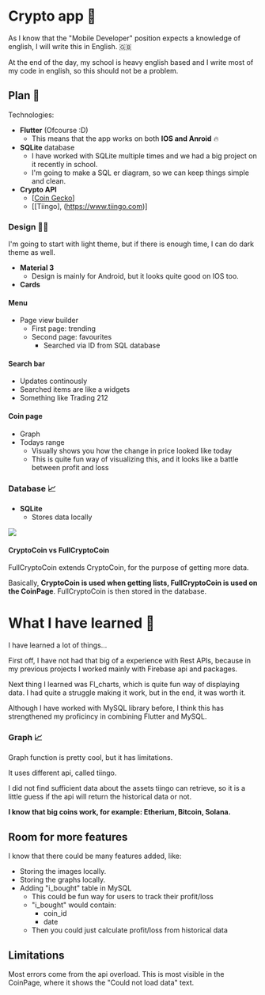 # Crypto app 📱
As I know that the "Mobile Developer" position expects a knowledge of english, I will write this in English. 🇬🇧

At the end of the day, my school is heavy english based and I write most of my code in english, so this should not be a problem. 

## Plan 🧭
Technologies: 
- **Flutter** (Ofcourse :D)
    - This means that the app works on both **IOS and Anroid** 🔥
- **SQLite** database 
    - I have worked with SQLite multiple times and we had a big project on it recently in school. 
    - I'm going to make a SQL er diagram, so we can keep things simple and clean. 
- **Crypto API**
    - [[Coin Gecko](https://docs.coingecko.com)]
    - [[Tiingo], (https://www.tiingo.com)]

### Design 🧑‍💻
I'm going to start with light theme, but if there is enough time, I can do dark theme as well.

- **Material 3**
    - Design is mainly for Android, but it looks quite good on IOS too.
- **Cards**

#### Menu 
- Page view builder
    - First page: trending
    - Second page: favourites
        - Searched via ID from SQL database

#### Search bar
- Updates continously 
- Searched items are like a widgets
- Something like Trading 212

#### Coin page
- Graph
- Todays range
    - Visually shows you how the change in price looked like today
    - This is quite fun way of visualizing this, and it looks like a battle between profit and loss 

### Database 📈
- **SQLite**
    - Stores data locally 

<img src="https://github.com/JanKubesIsBest/nfctron-case-study/blob/main/crypto_app/lib/model/database/model_diagram/model_diagram.png">

#### CryptoCoin vs FullCryptoCoin
FullCryptoCoin extends CryptoCoin, for the purpose of getting more data.

Basically, **CryptoCoin is used when getting lists, FullCryptoCoin is used on the CoinPage**. FullCryptoCoin is then stored in the database.

# What I have learned 🚀
I have learned a lot of things...

First off, I have not had that big of a experience with Rest APIs, because in my previous projects I worked mainly with Firebase api and packages.

Next thing I learned was Fl_charts, which is quite fun way of displaying data. I had quite a struggle making it work, but in the end, it was worth it.

Although I have worked with MySQL library before, I think this has strengthened my proficincy in combining Flutter and MySQL.

### Graph 📈
Graph function is pretty cool, but it has limitations.

It uses different api, called tiingo. 

I did not find sufficient data about the assets tiingo can retrieve, so it is a little guess if the api will return the historical data or not.

**I know that big coins work, for example: Etherium, Bitcoin, Solana.**

## Room for more features
I know that there could be many features added, like:

- Storing the images locally.
- Storing the graphs locally.
- Adding "i_bought" table in MySQL
    - This could be fun way for users to track their profit/loss
    - "i_bought" would contain:
        - coin_id
        - date
    - Then you could just calculate profit/loss from historical data


## Limitations
Most errors come from the api overload. This is most visible in the CoinPage, where it shows the "Could not load data" text.